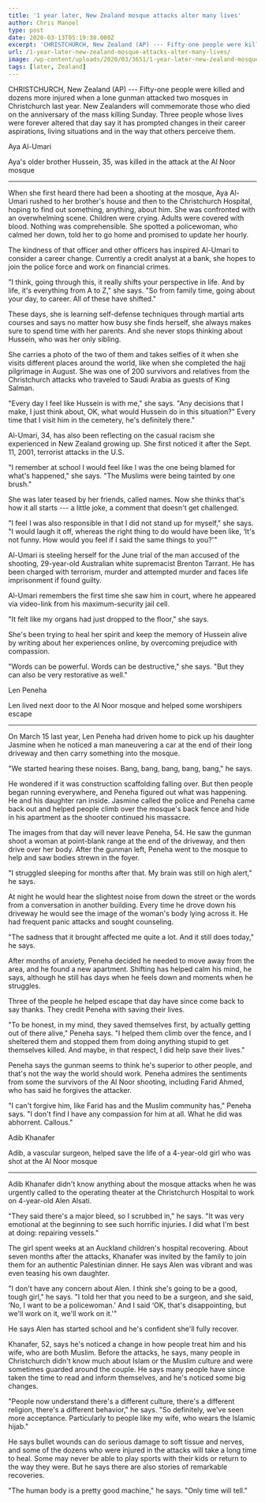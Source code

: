```yaml
---
title: '1 year later, New Zealand mosque attacks alter many lives'
author: Chris Manoel
type: post
date: 2020-03-13T05:19:38.000Z
excerpt: 'CHRISTCHURCH, New Zealand (AP) --- Fifty-one people were killed and dozens more injured when a lone gunman attacked two mosques in Christchurch last year. New Zealanders will commemorate those who died on the anniversary of the mass killing Sunday. Three people whose lives were forever altered that day say it has prompted changes in their&hellip;'
url: /1-year-later-new-zealand-mosque-attacks-alter-many-lives/
image: /wp-content/uploads/2020/03/3651/1-year-later-new-zealand-mosque-attacks-alter-many-lives.jpg
tags: [later, Zealand]
---
```


CHRISTCHURCH, New Zealand (AP) --- Fifty-one people were killed and dozens more injured when a lone gunman attacked two mosques in Christchurch last year. New Zealanders will commemorate those who died on the anniversary of the mass killing Sunday. Three people whose lives were forever altered that day say it has prompted changes in their career aspirations, living situations and in the way that others perceive them.

Aya Al-Umari

Aya's older brother Hussein, 35, was killed in the attack at the Al Noor mosque

* * *

When she first heard there had been a shooting at the mosque, Aya Al-Umari rushed to her brother's house and then to the Christchurch Hospital, hoping to find out something, anything, about him. She was confronted with an overwhelming scene. Children were crying. Adults were covered with blood. Nothing was comprehensible. She spotted a policewoman, who calmed her down, told her to go home and promised to update her hourly.

The kindness of that officer and other officers has inspired Al-Umari to consider a career change. Currently a credit analyst at a bank, she hopes to join the police force and work on financial crimes.

"I think, going through this, it really shifts your perspective in life. And by life, it's everything from A to Z," she says. "So from family time, going about your day, to career. All of these have shifted."

These days, she is learning self-defense techniques through martial arts courses and says no matter how busy she finds herself, she always makes sure to spend time with her parents. And she never stops thinking about Hussein, who was her only sibling.

She carries a photo of the two of them and takes selfies of it when she visits different places around the world, like when she completed the hajj pilgrimage in August. She was one of 200 survivors and relatives from the Christchurch attacks who traveled to Saudi Arabia as guests of King Salman.

"Every day I feel like Hussein is with me," she says. "Any decisions that I make, I just think about, OK, what would Hussein do in this situation?" Every time that I visit him in the cemetery, he's definitely there."

Al-Umari, 34, has also been reflecting on the casual racism she experienced in New Zealand growing up. She first noticed it after the Sept. 11, 2001, terrorist attacks in the U.S.

"I remember at school I would feel like I was the one being blamed for what's happened," she says. "The Muslims were being tainted by one brush."

She was later teased by her friends, called names. Now she thinks that's how it all starts --- a little joke, a comment that doesn't get challenged.

"I feel I was also responsible in that I did not stand up for myself," she says. "I would laugh it off, whereas the right thing to do would have been like, ‘It's not funny. How would you feel if I said the same things to you?'"

Al-Umari is steeling herself for the June trial of the man accused of the shooting, 29-year-old Australian white supremacist Brenton Tarrant. He has been charged with terrorism, murder and attempted murder and faces life imprisonment if found guilty.

Al-Umari remembers the first time she saw him in court, where he appeared via video-link from his maximum-security jail cell.

"It felt like my organs had just dropped to the floor," she says.

She's been trying to heal her spirit and keep the memory of Hussein alive by writing about her experiences online, by overcoming prejudice with compassion.

"Words can be powerful. Words can be destructive," she says. "But they can also be very restorative as well."

Len Peneha

Len lived next door to the Al Noor mosque and helped some worshipers escape

* * *

On March 15 last year, Len Peneha had driven home to pick up his daughter Jasmine when he noticed a man maneuvering a car at the end of their long driveway and then carry something into the mosque.

"We started hearing these noises. Bang, bang, bang, bang, bang," he says.

He wondered if it was construction scaffolding falling over. But then people began running everywhere, and Peneha figured out what was happening. He and his daughter ran inside. Jasmine called the police and Peneha came back out and helped people climb over the mosque's back fence and hide in his apartment as the shooter continued his massacre.

The images from that day will never leave Peneha, 54. He saw the gunman shoot a woman at point-blank range at the end of the driveway, and then drive over her body. After the gunman left, Peneha went to the mosque to help and saw bodies strewn in the foyer.

"I struggled sleeping for months after that. My brain was still on high alert," he says.

At night he would hear the slightest noise from down the street or the words from a conversation in another building. Every time he drove down his driveway he would see the image of the woman's body lying across it. He had frequent panic attacks and sought counseling.

"The sadness that it brought affected me quite a lot. And it still does today," he says.

After months of anxiety, Peneha decided he needed to move away from the area, and he found a new apartment. Shifting has helped calm his mind, he says, although he still has days when he feels down and moments when he struggles.

Three of the people he helped escape that day have since come back to say thanks. They credit Peneha with saving their lives.

"To be honest, in my mind, they saved themselves first, by actually getting out of there alive," Peneha says. "I helped them climb over the fence, and I sheltered them and stopped them from doing anything stupid to get themselves killed. And maybe, in that respect, I did help save their lives."

Peneha says the gunman seems to think he's superior to other people, and that's not the way the world should work. Peneha admires the sentiments from some the survivors of the Al Noor shooting, including Farid Ahmed, who has said he forgives the attacker.

"I can't forgive him, like Farid has and the Muslim community has," Peneha says. "I don't find I have any compassion for him at all. What he did was abhorrent. Callous."

Adib Khanafer

Adib, a vascular surgeon, helped save the life of a 4-year-old girl who was shot at the Al Noor mosque

* * *

Adib Khanafer didn't know anything about the mosque attacks when he was urgently called to the operating theater at the Christchurch Hospital to work on 4-year-old Alen Alsati.

"They said there's a major bleed, so I scrubbed in," he says. "It was very emotional at the beginning to see such horrific injuries. I did what I'm best at doing: repairing vessels."

The girl spent weeks at an Auckland children's hospital recovering. About seven months after the attacks, Khanafer was invited by the family to join them for an authentic Palestinian dinner. He says Alen was vibrant and was even teasing his own daughter.

"I don't have any concern about Alen. I think she's going to be a good, tough girl," he says. "I told her that you need to be a surgeon, and she said, ‘No, I want to be a policewoman.' And I said ‘OK, that's disappointing, but we'll work on it, we'll work on it.'"

He says Alen has started school and he's confident she'll fully recover.

Khanafer, 52, says he's noticed a change in how people treat him and his wife, who are both Muslim. Before the attacks, he says, many people in Christchurch didn't know much about Islam or the Muslim culture and were sometimes guarded around the couple. He says many people have since taken the time to read and inform themselves, and he's noticed some big changes.

"People now understand there's a different culture, there's a different religion, there's a different behavior," he says. "So definitely, we've seen more acceptance. Particularly to people like my wife, who wears the Islamic hijab."

He says bullet wounds can do serious damage to soft tissue and nerves, and some of the dozens who were injured in the attacks will take a long time to heal. Some may never be able to play sports with their kids or return to the way they were. But he says there are also stories of remarkable recoveries.

"The human body is a pretty good machine," he says. "Only time will tell."
